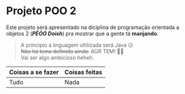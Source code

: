 # Projeto POO 2

Este projeto será apresentado na diciplina de programação orientada a objetos 2 (***PÊÓÓ Doish***) pra mostrar que a gente tá **manjando**.<br>
> A principio a linguagem ultilizada será Java :expressionless:<br>
> <strike>Não há tema definido ainda.</strike> AGR TEM! :tada::tada:<br>
> Vai ser algo ambicioso heheh.<br>

Coisas a se fazer | Coisas feitas
----------------- | --------------
Tudo              | Nada
